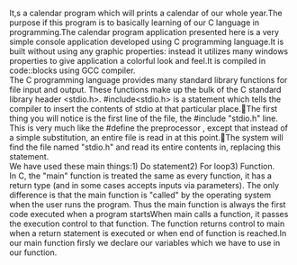  It,s a calendar program which will prints a calendar of our whole year.The purpose if this program is to basically learning of our C language in programming.The calendar program application presented here is a very simple console application  developed using C programming language.It is built without using any graphic properties: instead it utilizes  many windows properties  to give application a colorful  look and feel.It is compiled in code::blocks using GCC compiler.\
 The C programming language provides many standard library functions for file input and output. These functions make up the bulk of the C standard library header <stdio.h>.  #include<stdio.h> is a statement which tells the compiler to insert the contents of stdio at that particular place.The first thing you will notice is the first line of the file, the #include "stdio.h" line. This is very much like the #define the preprocessor , except that instead of a simple substitution, an entire file is read in at this point.The system will find the file named "stdio.h" and read its entire contents in, replacing this statement.\
 We have used these main things:1) Do statement2) For loop3) Function.\
 In C, the "main" function is treated the same as every function, it has a return type (and in some cases accepts inputs via parameters). The only difference is that the main function is "called" by the operating system when the user runs the program. Thus the main function is always the first code executed when a program startsWhen main calls a function, it passes the execution control to that function. The function returns control to main when a return statement is executed or when end of function is reached.In our main function firsly we  declare our variables which we have to use in our function.
